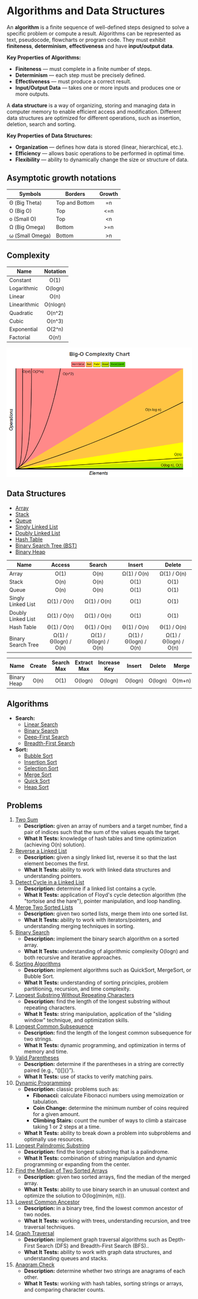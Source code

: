 # Algorithms and Data Structures

An **algorithm** is a finite sequence of well-defined steps designed to solve a specific problem or compute a result. Algorithms can be represented as text, pseudocode, flowcharts or program code. They must exhibit **finiteness**, **determinism**, **effectiveness** and have **input/output data**.

**Key Properties of Algorithms:**

- **Finiteness** — must complete in a finite number of steps.
- **Determinism** — each step must be precisely defined.
- **Effectiveness** — must produce a correct result.
- **Input/Output Data** — takes one or more inputs and produces one or more outputs.

A **data structure** is a way of organizing, storing and managing data in computer memory to enable efficient access and modification. Different data structures are optimized for different operations, such as insertion, deletion, search and sorting.

**Key Properties of Data Structures:**

- **Organization** — defines how data is stored (linear, hierarchical, etc.).
- **Efficiency** — allows basic operations to be performed in optimal time.
- **Flexibility** — ability to dynamically change the size or structure of data.

## Asymptotic growth notations

| Symbols         | Borders        | Growth |
| --------------- | -------------- | :----: |
| Θ (Big Theta)   | Top and Bottom |   =n   |
| O (Big O)       | Top            |  <=n   |
| o (Small O)     | Top            |   <n   |
| Ω (Big Omega)   | Bottom         |  >=n   |
| ω (Small Omega) | Bottom         |   >n   |

## Complexity

| Name         | Notation |
| ------------ | :------: |
| Constant     |   O(1)   |
| Logarithmic  | O(logn)  |
| Linear       |   O(n)   |
| Linearithmic | O(nlogn) |
| Quadratic    |  O(n^2)  |
| Cubic        |  O(n^3)  |
| Exponential  |  O(2^n)  |
| Factorial    |  O(n!)   |

![Complexity Chart](complexity.png)

## Data Structures

- [Array](structures/array.md)
- [Stack](structures/stack.md)
- [Queue](structures/queue.md)
- [Singly Linked List](structures/signlyLinkedList.md)
- [Doubly Linked List](structures/doublyLinkedList.md)
- [Hash Table](structures/hashTable.md)
- [Binary Search Tree (BST)](structures/binarySearchTree.md)
- [Binary Heap](structures/binaryHeap.md)

| Name               |        Access         |        Search         |        Insert         |        Delete         |
| ------------------ | :-------------------: | :-------------------: | :-------------------: | :-------------------: |
| Array              |         O(1)          |         O(n)          |      Ω(1) / O(n)      |      Ω(1) / O(n)      |
| Stack              |         O(n)          |         O(n)          |         O(1)          |         O(1)          |
| Queue              |         O(n)          |         O(n)          |         O(1)          |         O(1)          |
| Singly Linked List |      Ω(1) / O(n)      |      Ω(1) / O(n)      |         O(1)          |         O(1)          |
| Doubly Linked List |      Ω(1) / O(n)      |      Ω(1) / O(n)      |         O(1)          |         O(1)          |
| Hash Table         |      Θ(1) / O(n)      |      Θ(1) / O(n)      |      Θ(1) / O(n)      |      Θ(1) / O(n)      |
| Binary Search Tree | Ω(1) / Θ(logn) / O(n) | Ω(1) / Θ(logn) / O(n) | Ω(1) / Θ(logn) / O(n) | Ω(1) / Θ(logn) / O(n) |

| Name        | Create | Search Max | Extract Max | Increase Key | Insert  | Delete  | Merge  |
| ----------- | :----: | :--------: | :---------: | :----------: | :-----: | :-----: | :----: |
| Binary Heap |  O(n)  |    O(1)    |   O(logn)   |   O(logn)    | O(logn) | O(logn) | O(m+n) |

## Algorithms

- **Search:**
  - [Linear Search](algorithms/linearSearch.md)
  - [Binary Search](algorithms/binarySearch.md)
  - [Deep-First Search](algorithms/deepFirstSearch.md)
  - [Breadth-First Search](algorithms/breadthFirstSearch.md)
- **Sort:**
  - [Bubble Sort](algorithms/bubbleSort.md)
  - [Insertion Sort](algorithms/insertionSort.md)
  - [Selection Sort](algorithms/selectionSort.md)
  - [Merge Sort](algorithms/mergeSort.md)
  - [Quick Sort](algorithms/quickSort.md)
  - [Heap Sort](algorithms/heapSort.md)

## Problems

1. [Two Sum](problems/twoSum.md)
   - **Description:** given an array of numbers and a target number, find a pair of indices such that the sum of the values equals the target.
   - **What It Tests:** knowledge of hash tables and time optimization (achieving O(n) solution).
2. [Reverse a Linked List](problems/reverseLinkedList.md)
   - **Description:** given a singly linked list, reverse it so that the last element becomes the first.
   - **What It Tests:** ability to work with linked data structures and understanding pointers.
3. [Detect Cycle in a Linked List](problems/detectCycleLinkedList.md)
   - **Description:** determine if a linked list contains a cycle.
   - **What It Tests:** application of Floyd's cycle detection algorithm (the "tortoise and the hare"), pointer manipulation, and loop handling.
4. [Merge Two Sorted Lists](problems/mergeTwoSortedLists.md)
   - **Description:** given two sorted lists, merge them into one sorted list.
   - **What It Tests:** ability to work with iterators/pointers, and understanding merging techniques in sorting.
5. [Binary Search](problems/binarySearch.md)
   - **Description:** implement the binary search algorithm on a sorted array.
   - **What It Tests:** understanding of algorithmic complexity O(logn) and both recursive and iterative approaches.
6. [Sorting Algorithms](problems/sortingAlgorithms.md)
   - **Description:** implement algorithms such as QuickSort, MergeSort, or Bubble Sort.
   - **What It Tests:** understanding of sorting principles, problem partitioning, recursion, and time complexity.
7. [Longest Substring Without Repeating Characters](problems/longestSubstringWithoutRepeatingCharacters.md)
   - **Description:** find the length of the longest substring without repeating characters.
   - **What It Tests:** string manipulation, application of the "sliding window" technique, and optimization skills.
8. [Longest Common Subsequence](problems/longestCommonSubsequence.md)
   - **Description:** find the length of the longest common subsequence for two strings.
   - **What It Tests:** dynamic programming, and optimization in terms of memory and time.
9. [Valid Parentheses](problems/validParentheses.md)
   - **Description:** determine if the parentheses in a string are correctly paired (e.g., “()[]{}”).
   - **What It Tests:** use of stacks to verify matching pairs.
10. [Dynamic Programming](problems/dynamicProgramming.md)
    - **Description:** classic problems such as:
      - **Fibonacci:** calculate Fibonacci numbers using memoization or tabulation.
      - **Coin Change:** determine the minimum number of coins required for a given amount.
      - **Climbing Stairs:** count the number of ways to climb a staircase taking 1 or 2 steps at a time.
    - **What It Tests:** ability to break down a problem into subproblems and optimally use resources.
11. [Longest Palindromic Substring](problems/longestPalindromicSubstring.md)
    - **Description:** find the longest substring that is a palindrome.
    - **What It Tests:** combination of string manipulation and dynamic programming or expanding from the center.
12. [Find the Median of Two Sorted Arrays](problems/findMedianOfTwoSortedArrays.md)
    - **Description:** given two sorted arrays, find the median of the merged array.
    - **What It Tests:** ability to use binary search in an unusual context and optimize the solution to O(log(min(m, n))).
13. [Lowest Common Ancestor](problems/lowestCommonAncestor.md)
    - **Description:** in a binary tree, find the lowest common ancestor of two nodes.
    - **What It Tests:** working with trees, understanding recursion, and tree traversal techniques.
14. [Graph Traversal](problems/graphTraversal.md)
    - **Description:** implement graph traversal algorithms such as Depth-First Search (DFS) and Breadth-First Search (BFS)..
    - **What It Tests:** ability to work with graph data structures, and understanding queues and stacks.
15. [Anagram Check](problems/anagramCheck.md)
    - **Description:** determine whether two strings are anagrams of each other.
    - **What It Tests:** working with hash tables, sorting strings or arrays, and comparing character counts.
